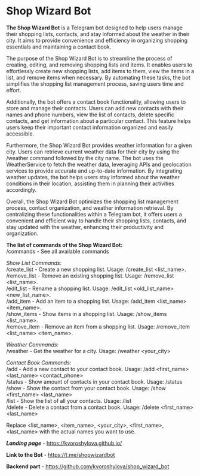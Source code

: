 # Shop Wizard Bot

**The Shop Wizard Bot** is a Telegram bot designed to help users manage their shopping lists, contacts, and stay informed 
about the weather in their city. It aims to provide convenience and efficiency in organizing shopping essentials and 
maintaining a contact book.

The purpose of the Shop Wizard Bot is to streamline the process of creating, editing, and removing shopping lists and 
items. It enables users to effortlessly create new shopping lists, add items to them, view the items in a list, and 
remove items when necessary. By automating these tasks, the bot simplifies the shopping list management process, 
saving users time and effort.

Additionally, the bot offers a contact book functionality, allowing users to store and manage their contacts. Users can 
add new contacts with their names and phone numbers, view the list of contacts, delete specific contacts, and get 
information about a particular contact. This feature helps users keep their important contact information organized and 
easily accessible.

Furthermore, the Shop Wizard Bot provides weather information for a given city. Users can retrieve current weather data 
for their city by using the /weather command followed by the city name. The bot uses the WeatherService to fetch the 
weather data, leveraging APIs and geolocation services to provide accurate and up-to-date information. By integrating 
weather updates, the bot helps users stay informed about the weather conditions in their location, assisting them in 
planning their activities accordingly.

Overall, the Shop Wizard Bot optimizes the shopping list management process, contact organization, and weather 
information retrieval. By centralizing these functionalities within a Telegram bot, it offers users a convenient and 
efficient way to handle their shopping lists, contacts, and stay updated with the weather, enhancing their productivity 
and organization.

**The list of commands of the Shop Wizard Bot:**  
/commands - See all available commands  

_Show List Commands:_  
    /create_list - Create a new shopping list. Usage: /create_list <list_name>.  
    /remove_list - Remove an existing shopping list. Usage: /remove_list <list_name>.  
    /edit_list - Rename a shopping list. Usage: /edit_list <old_list_name> <new_list_name>.  
    /add_item - Add an item to a shopping list. Usage: /add_item <list_name> <item_name>.  
    /show_items - Show items in a shopping list. Usage: /show_items <list_name>.  
    /remove_item - Remove an item from a shopping list. Usage: /remove_item <list_name> <item_name>. 

_Weather Commands:_  
    /weather - Get the weather for a city. Usage: /weather <your_city>  

_Contact Book Commands:_  
    /add - Add a new contact to your contact book. Usage: /add <first_name> <last_name> <contact_phone>  
    /status - Show amount of contacts in your contact book. Usage: /status  
    /show - Show the contact from your contact book. Usage: /show <first_name> <last_name>  
    /list - Show the list of all your contacts. Usage: /list  
    /delete - Delete a contact from a contact book. Usage: /delete <first_name> <last_name>   

Replace <list_name>, <item_name>, <your_city>, <first_name>, <last_name> with the actual names you want to use.  

**_Landing page_** - https://kvoroshylova.github.io/  

**Link to the Bot** - https://t.me/shopwizardbot

**Backend part** - https://github.com/kvoroshylova/shop_wizard_bot
